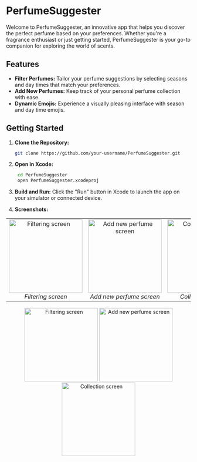 # PerfumeSuggester

Welcome to PerfumeSuggester, an innovative app that helps you discover the perfect perfume based on your preferences. Whether you're a fragrance enthusiast or just getting started, PerfumeSuggester is your go-to companion for exploring the world of scents.

## Features

- **Filter Perfumes:** Tailor your perfume suggestions by selecting seasons and day times that match your preferences.
- **Add New Perfumes:** Keep track of your personal perfume collection with ease.
- **Dynamic Emojis:** Experience a visually pleasing interface with season and day time emojis.

## Getting Started

1. **Clone the Repository:**
   ```bash
   git clone https://github.com/your-username/PerfumeSuggester.git
2. **Open in Xcode:**
   ```bash
    cd PerfumeSuggester
    open PerfumeSuggester.xcodeproj
3. **Build and Run:**
  Click the "Run" button in Xcode to launch the app on your simulator or connected device.

4. **Screenshots:**

<p align="middle">
<table>
  <tr>
    <td align="center">
      <img src="PerfumeSuggester/Screenshots/IMG_2418.jpeg" alt="Filtering screen" width="200"/>
      <br />
      <em>Filtering screen</em>
    </td>
    <td align="center">
      <img src="PerfumeSuggester/Screenshots/IMG_2419.jpeg" alt="Add new perfume screen" width="200"/>
      <br />
      <em>Add new perfume screen</em>
    </td>
    <td align="center">
      <img src="PerfumeSuggester/Screenshots/IMG_2420.jpeg" alt="Collection screen" width="200"/>
      <br />
      <em>Collection screen</em>
    </td>
  </tr>
</table>
</p>

<p align="middle">
  <img src="PerfumeSuggester/Screenshots/IMG_2418.jpeg" alt="Filtering screen" width="200"/>
  <img src="PerfumeSuggester/Screenshots/IMG_2419.jpeg" alt="Add new perfume screen" width="200"/>
  <img src="PerfumeSuggester/Screenshots/IMG_2420.jpeg" alt="Collection screen" width="200"/>
</p>

